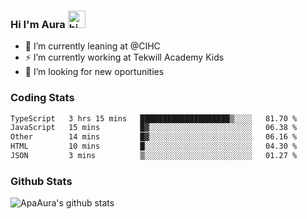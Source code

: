 ### Hi I'm Aura <img src="https://user-images.githubusercontent.com/1303154/88677602-1635ba80-d120-11ea-84d8-d263ba5fc3c0.gif" width="28px" alt="hi">

- 🔭 I’m currently leaning at @CIHC
- ⚡ I’m currently working at Tekwill Academy Kids
- 🤔 I’m looking for new oportunities


### Coding Stats

<!--START_SECTION:waka-->

```txt
TypeScript   3 hrs 15 mins   ████████████████████▒░░░░   81.70 %
JavaScript   15 mins         █▓░░░░░░░░░░░░░░░░░░░░░░░   06.38 %
Other        14 mins         █▓░░░░░░░░░░░░░░░░░░░░░░░   06.16 %
HTML         10 mins         █░░░░░░░░░░░░░░░░░░░░░░░░   04.30 %
JSON         3 mins          ▒░░░░░░░░░░░░░░░░░░░░░░░░   01.27 %
```

<!--END_SECTION:waka-->

### Github Stats

![ApaAura's github stats](https://github-readme-stats.vercel.app/api?username=ApaAura&count_private=true&theme=tokyonight&hide=contribs,prs)
